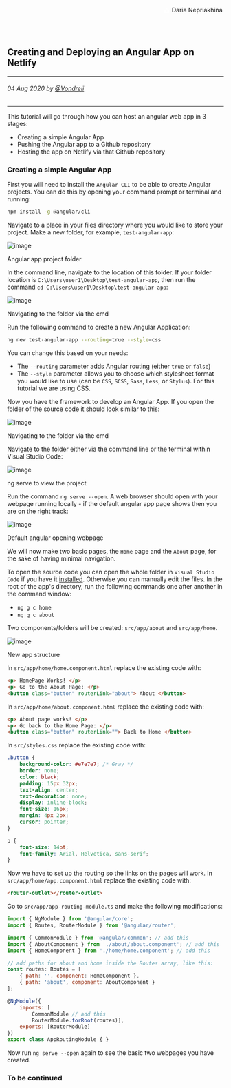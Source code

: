<div class="parallax" style="height: 350px; background-image: url('../../../assets/blog/how-to-be-better-organised/header.jpg');">
  <div class="imageTextCollage"><a class="photoCred" style="margin-top: 300px; float: right;" href="https://unsplash.com/@epicantus" target="_blank" rel="noopener noreferrer" title="Download free do whatever you want high-resolution photos from Igor Miske"><span style="display:inline-block;padding:2px 3px"><svg xmlns="http://www.w3.org/2000/svg" style="height:12px;width:auto;vertical-align:middle;top:-2px;fill:white" viewBox="0 0 32 32"><title>unsplash-logo</title><path d="M10 9V0h12v9H10zm12 5h10v18H0V14h10v9h12v-9z"></path></svg></span><span style="display:inline-block;padding:2px 3px">Daria Nepriakhina</span></a></div>
</div>
<br>
<div class="writtenContent">

## Creating and Deploying an Angular App on Netlify
___

###### 04 Aug 2020 by [@Vondreii](https://www.instagram.com/vondreii/?hl=en)
___


This tutorial will go through how you can host an angular web app in 3 stages:

* Creating a simple Angular App
* Pushing the Angular app to a Github repository
* Hosting the app on Netlify via that Github repository


### Creating a simple Angular App

First you will need to install the `Angular CLI` to be able to create Angular projects. You can do this by opening your command prompt or terminal and running:


```bash
npm install -g @angular/cli
```

Navigate to a place in your files directory where you would like to store your project. Make a new folder, for example, `test-angular-app`:

<!-- ----------- Image ----------- -->
<div class="blog-image-container">
	<img src="../../../assets/blog/creating-and-deploying-ann-angular-app-on-netlify/folder.PNG" alt="image" class="blog-image"/>
	<div class="content-photo-credit"><p>Angular app project folder</p></div>
</div>
<!-- ----------------------------- -->

In the command line, navigate to the location of this folder. If your folder location is `C:\Users\user1\Desktop\test-angular-app`, then run the command
`cd C:\Users\user1\Desktop\test-angular-app`:

<!-- ----------- Image ----------- -->
<div class="blog-image-container">
	<img src="../../../assets/blog/creating-and-deploying-ann-angular-app-on-netlify/cmd1.PNG" alt="image" class="blog-image"/>
	<div class="content-photo-credit"><p>Navigating to the folder via the cmd</p></div>
</div>
<!-- ----------------------------- -->

Run the following command to create a new Angular Application:
```bash
ng new test-angular-app --routing=true --style=css
```

You can change this based on your needs:
* The `--routing` parameter adds Angular routing (either `true` or `false`)
* The `--style` parameter allows you to choose which stylesheet format you would like to use (can be `CSS`, `SCSS`, `Sass`, `Less`, or `Stylus`). For this tutorial we are using CSS.

Now you have the framework to develop an Angular App. If you open the folder of the source code it should look similar to this:
<!-- ----------- Image ----------- -->
<div class="blog-image-container">
	<img src="../../../assets/blog/creating-and-deploying-ann-angular-app-on-netlify/angular-test-source-code.PNG" alt="image" class="blog-image"/>
	<div class="content-photo-credit"><p>Navigating to the folder via the cmd</p></div>
</div>
<!-- ----------------------------- -->

Navigate to the folder either via the command line or the terminal within Visual Studio Code:

<!-- ----------- Image ----------- -->
<div class="blog-image-container">
	<img src="../../../assets/blog/creating-and-deploying-ann-angular-app-on-netlify/ng-serve.PNG" alt="image" class="blog-image"/>
	<div class="content-photo-credit"><p>ng serve to view the project</p></div>
</div>
<!-- ----------------------------- -->

Run the command `ng serve --open`. A web browser should open with your webpage running locally - if the default angular app page shows then you are on the right track:

<!-- ----------- Image ----------- -->
<div class="blog-image-container">
	<img src="../../../assets/blog/creating-and-deploying-ann-angular-app-on-netlify/default-app-page.PNG" alt="image" class="blog-image"/>
	<div class="content-photo-credit"><p>Default angular opening webpage</p></div>
</div>
<!-- ----------------------------- -->

We will now make two basic pages, the `Home` page and the `About` page, for the sake of having minimal navigation.

To open the source code you can open the whole folder in `Visual Studio Code` if you have it [installed](https://code.visualstudio.com/download). Otherwise you can manually edit the files.
In the root of the app's directory, run the following commands one after another in the command window: 
* `ng g c home`
* `ng g c about`

Two components/folders will be created: `src/app/about` and `src/app/home`.

<!-- ----------- Image ----------- -->
<div class="blog-image-container">
	<img src="../../../assets/blog/creating-and-deploying-ann-angular-app-on-netlify/app-structure.PNG" alt="image" class="blog-image"/>
	<div class="content-photo-credit"><p>New app structure</p></div>
</div>
<!-- ----------------------------- -->

In `src/app/home/home.component.html` replace the existing code with:
```Html
<p> HomePage Works! </p>
<p> Go to the About Page: </p>
<button class="button" routerLink="about"> About </button>
```

In `src/app/home/about.component.html` replace the existing code with:
```Html
<p> About page works! </p>
<p> Go back to the Home Page: </p>
<button class="button" routerLink=""> Back to Home </button>
```

In `src/styles.css` replace the existing code with:
```CSS
.button {
    background-color: #e7e7e7; /* Gray */
    border: none;
    color: black;
    padding: 15px 32px;
    text-align: center;
    text-decoration: none;
    display: inline-block;
    font-size: 16px;
    margin: 4px 2px;
    cursor: pointer;
}

p {
    font-size: 14pt;
    font-family: Arial, Helvetica, sans-serif;
}
```  
  
Now we have to set up the routing so the links on the pages will work. In `src/app/home/app.component.html` replace the existing code with:
```Html
<router-outlet></router-outlet>
```

Go to `src/app/app-routing-module.ts` and make the following modifications:

```Javascript
import { NgModule } from '@angular/core';
import { Routes, RouterModule } from '@angular/router';

import { CommonModule } from '@angular/common'; // add this
import { AboutComponent } from './about/about.component'; // add this
import { HomeComponent } from './home/home.component'; // add this

// add paths for about and home inside the Routes array, like this:
const routes: Routes = [
	{ path: '', component: HomeComponent },
	{ path: 'about', component: AboutComponent }
];

@NgModule({
	imports: [
		CommonModule // add this
		RouterModule.forRoot(routes)],
	exports: [RouterModule]
})
export class AppRoutingModule { }

```

Now run `ng serve --open` again to see the basic two webpages you have created.



### To be continued


<br><br>

</div>